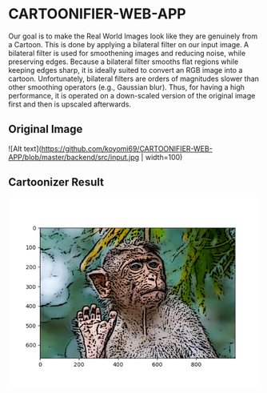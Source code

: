 # CARTOONIFIER-WEB-APP

Our goal is to make the Real World Images look like they are genuinely from a Cartoon. This is done by applying a bilateral filter on our input image. A bilateral filter is used for smoothening images and reducing noise, while preserving edges. Because a bilateral filter smooths flat regions while keeping edges sharp, it is ideally suited to convert an RGB image into a cartoon. Unfortunately, bilateral filters are orders of magnitudes slower than other smoothing operators (e.g., Gaussian blur). Thus, for having a high performance, it is operated on a down-scaled version of the original image first and then is upscaled afterwards. 

## Original Image

![Alt text](https://github.com/koyomi69/CARTOONIFIER-WEB-APP/blob/master/backend/src/input.jpg | width=100)

## Cartoonizer Result

![Alt text](https://github.com/koyomi69/CARTOONIFIER-WEB-APP/blob/master/backend/src/output.png)
